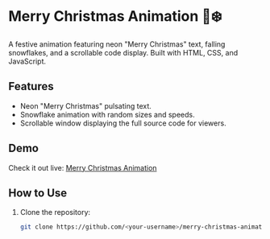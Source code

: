 # Merry Christmas Animation 🎄❄️

A festive animation featuring neon "Merry Christmas" text, falling snowflakes, and a scrollable code display. Built with HTML, CSS, and JavaScript.

## Features
- Neon "Merry Christmas" pulsating text.
- Snowflake animation with random sizes and speeds.
- Scrollable window displaying the full source code for viewers.

## Demo
Check it out live: [Merry Christmas Animation](https://<your-username>.github.io/merry-christmas-animation/)

## How to Use
1. Clone the repository:
   ```bash
   git clone https://github.com/<your-username>/merry-christmas-animation.git
